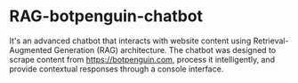 # RAG-botpenguin-chatbot
It's an advanced chatbot that interacts with website content using Retrieval-Augmented Generation (RAG) architecture. The chatbot was designed to scrape content from https://botpenguin.com, process it intelligently, and provide contextual responses through a console interface.
